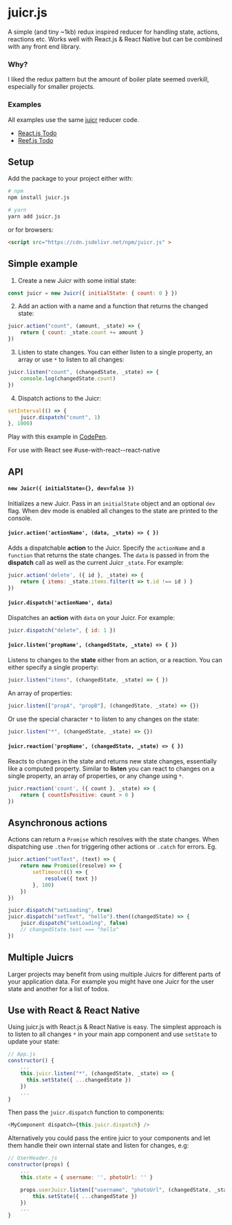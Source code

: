 
# juicr.js

A simple (and tiny ~1kb) redux inspired reducer for handling state, actions, reactions etc. Works well with React.js & React Native but can be combined with any front end library.

### Why?
I liked the redux pattern but the amount of boiler plate seemed overkill, especially for smaller projects.

### Examples
All examples use the same [juicr](https://github.com/alexfoxy/juicr.js/blob/master/codepen_ext/todoJuicr.js) reducer code.

- [React.js Todo](https://codepen.io/alexfoxy/pen/eowpdb)
- [Reef.js Todo](https://codepen.io/alexfoxy/pen/vMqNbZ)

## Setup
Add the package to your project either with:
```bash
# npm
npm install juicr.js

# yarn
yarn add juicr.js
```

or for browsers:
```html
<script src="https://cdn.jsdelivr.net/npm/juicr.js" >
```

## Simple example
1) Create a new Juicr with some initial state:
```javascript
const juicr = new Juicr({ initialState: { count: 0 } })
```
2) Add an action with a name and a function that returns the changed state:
```javascript
juicr.action("count", (amount, _state) => {
	return { count: _state.count += amount }
})
```
3) Listen to state changes. You can either listen to a single property, an array or use `*` to listen to all changes:
```javascript
juicr.listen("count", (changedState, _state) => {
	console.log(changedState.count)
})
```
4) Dispatch actions to the Juicr:
```javascript
setInterval(() => {
	juicr.dispatch("count", 1)
}, 1000)
```
Play with this example in [CodePen](https://codepen.io/alexfoxy/pen/gyNaYw).

For use with React see #use-with-react--react-native

## API
#### `new Juicr({ initialState={}, dev=false })`
Initializes a new Juicr. Pass in an `initialState` object and an optional `dev` flag. When dev mode is enabled all changes to the state are printed to the console.


#### `juicr.action('actionName', (data, _state) => { })`
Adds a dispatchable **action** to the Juicr. Specify the `actionName` and a `function` that returns the state changes. The `data` is passed in from the **dispatch** call as well as the current Juicr `_state`. For example:
```javascript
juicr.action('delete', ({ id }, _state) => {
	return { items: _state.items.filter(t => t.id !== id ) }
})
```


#### `juicr.dispatch('actionName', data)`
Dispatches an **action** with `data` on your Juicr. For example:
```javascript
juicr.dispatch("delete", { id: 1 })
```


#### `juicr.listen('propName', (changedState, _state) => { })`
Listens to changes to the **state** either from an action, or a reaction. You can either specify a single property:
```javascript
juicr.listen("items", (changedState, _state) => { })
```
An array of properties:
```javascript
juicr.listen(["propA", "propB"], (changedState, _state) => {})
```
Or use the special character `*` to listen to any changes on the state:
```javascript
juicr.listen("*", (changedState, _state) => {})
```
#### `juicr.reaction('propName', (changedState, _state) => { })`
Reacts to changes in the state and returns new state changes, essentially like a computed property. Similar to **listen** you can react to changes on a single property, an array of properties, or any change using `*`.

```javascript
juicr.reaction('count', ({ count }, _state) => {
	return { countIsPositive: count > 0 }
})
```


## Asynchronous actions
Actions can return a `Promise` which resolves with the state changes. When dispatching use `.then` for triggering other actions or `.catch` for errors. Eg.

```javascript
juicr.action("setText", (text) => {
	return new Promise((resolve) => {
		setTimeout(() => {
			resolve({ text })
		}, 100)
	})
})

juicr.dispatch("setLoading", true)
juicr.dispatch("setText", "hello").then((changedState) => {
	juicr.dispatch("setLoading", false)
	// changedState.text === "hello"
})
 ```

## Multiple Juicrs
Larger projects may benefit from using multiple Juicrs for different parts of your application data. For example you might have one Juicr for the user state and another for a list of todos.

## Use with React & React Native
Using juicr.js with React.js & React Native is easy. The simplest approach is to listen to all changes `*`  in your main app component and use `setState` to update your state:
```javascript
// App.js
constructor() {
	...
    this.juicr.listen("*", (changedState, _state) => {
      this.setState({ ...changedState })
    })
    ...
}
 ```
Then pass the `juicr.dispatch` function to components:
```javascript
<MyComponent dispatch={this.juicr.dispatch} />
```
Alternatively you could pass the entire juicr to your components and let them handle their own internal state and listen for changes, e.g:
```javascript
// UserHeader.js
constructor(props) {
	...
	this.state = { username: '', photoUrl: '' }

	props.userJuicr.listen(["username", "photoUrl", (changedState, _state) => {
		this.setState({ ...changedState })
	})
	...
}
 ```
